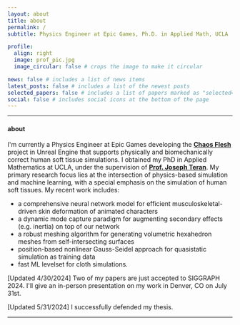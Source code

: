 ```yaml
---
layout: about
title: about
permalink: /
subtitle: Physics Engineer at Epic Games, Ph.D. in Applied Math, UCLA

profile:
  align: right
  image: prof_pic.jpg
  image_circular: false # crops the image to make it circular

news: false # includes a list of news items
latest_posts: false # includes a list of the newest posts
selected_papers: false # includes a list of papers marked as "selected={true}"
social: false # includes social icons at the bottom of the page
---
```

---
#### about

I'm currently a Physics Engineer at Epic Games developing the **[Chaos Flesh](https://dev.epicgames.com/community/learning/tutorials/BEby/unreal-engine-chaos-flesh)** project in Unreal Engine that supports physically and biomechanically correct human soft tissue simulations. I obtained my PhD in Applied Mathematics at UCLA, under the supervision of **[Prof. Joseph Teran](https://www.math.ucla.edu/~jteran/)**. My primary research focus lies at the intersection of physics-based simulation and machine learning, with a special emphasis on the simulation of human soft tissues. My recent work includes:
- a comprehensive neural network model for efficient musculoskeletal-driven skin deformation of animated characters
- a dynamic mode capture paradigm for augmenting secondary effects (e.g. inertia) on top of our network
- a robust meshing algorithm for generating volumetric hexahedron meshes from self-intersecting surfaces
- position-based nonlinear Gauss-Seidel approach for quasistatic simulation as training data
- fast ML levelset for cloth simulations. 

\[Updated 4/30/2024\] Two of my papers are just accepted to SIGGRAPH 2024. I'll give an in-person presentation on my work in Denver, CO on July 31st.

\[Updated 5/31/2024\] I successfully defended my thesis.

---